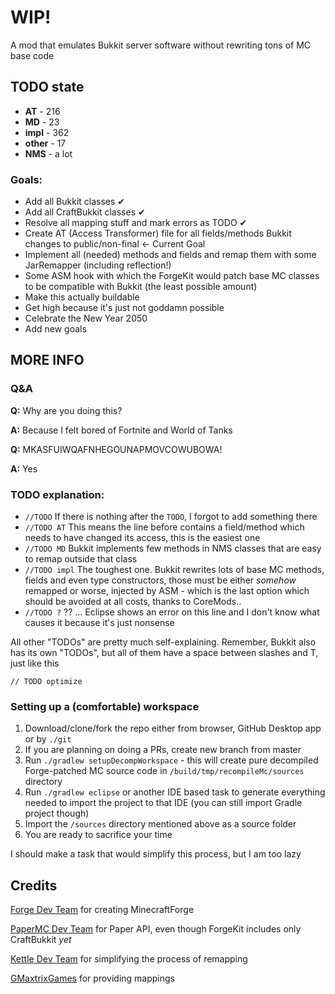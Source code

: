 # WIP!
A mod that emulates Bukkit server software without rewriting tons of MC base code

## TODO state
 - **AT** - 216
 - **MD** - 23
 - **impl** - 362
 - **other** - 17
 - **NMS** - a lot
### Goals:
 - Add all Bukkit classes ✔
 - Add all CraftBukkit classes ✔
 - Resolve all mapping stuff and mark errors as TODO ✔
 - Create AT (Access Transformer) file for all fields/methods Bukkit changes to public/non-final <- Current Goal
 - Implement all (needed) methods and fields and remap them with some JarRemapper (including reflection!)
 - Some ASM hook with which the ForgeKit would patch base MC classes to be compatible with Bukkit (the least possible amount)
 - Make this actually buildable
 - Get high because it's just not goddamn possible
 - Celebrate the New Year 2050
 - Add new goals

## MORE INFO
### Q&A

**Q:** Why are you doing this?

**A:** Because I felt bored of Fortnite and World of Tanks

**Q:** MKASFUIWQAFNHEGOUNAPMOVCOWUBOWA!

**A:** Yes

### TODO explanation:
 - `//TODO` If there is nothing after the `TODO`, I forgot to add something there
 - `//TODO AT` This means the line before contains a field/method which needs to have changed its access, this is the easiest one
 - `//TODO MD` Bukkit implements few methods in NMS classes that are easy to remap outside that class
 - `//TODO impl` The toughest one. Bukkit rewrites lots of base MC methods, fields and even type constructors, those must be either *somehow* remapped or worse, injected by ASM - which is the last option which should be avoided at all costs, thanks to CoreMods..
 - `//TODO ?` ?? ... Eclipse shows an error on this line and I don't know what causes it because it's just nonsense

All other "TODOs" are pretty much self-explaining. Remember, Bukkit also has its own "TODOs", but all of them have a space between slashes and T, just like this

`// TODO optimize`

### Setting up a (comfortable) workspace
1. Download/clone/fork the repo either from browser, GitHub Desktop app or by `./git`
2. If you are planning on doing a PRs, create new branch from master
3. Run `./gradlew setupDecompWorkspace` - this will create pure decompiled Forge-patched MC source code in `/build/tmp/recompileMc/sources` directory
4. Run `./gradlew eclipse` or another IDE based task to generate everything needed to import the project to that IDE (you can still import Gradle project though)
5. Import the `/sources` directory mentioned above as a source folder
6. You are ready to sacrifice your time

I should make a task that would simplify this process, but I am too lazy
## Credits
[Forge Dev Team](https://github.com/MinecraftForge/MinecraftForge) for creating MinecraftForge

[PaperMC Dev Team](https://github.com/PaperMC/Paper) for Paper API, even though ForgeKit includes only CraftBukkit *yet*

[Kettle Dev Team](https://github.com/KettleFoundation/Kettle) for simplifying the process of remapping

[GMaxtrixGames](https://github.com/GMatrixGames) for providing mappings